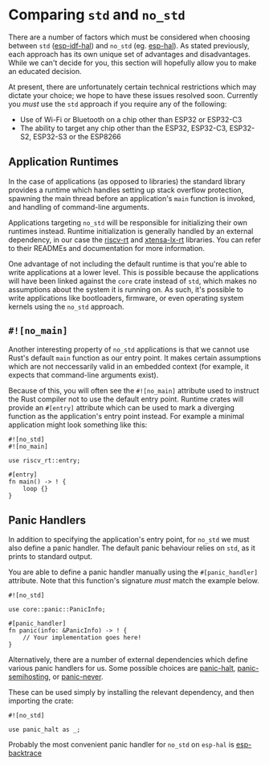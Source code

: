 # Comparing `std` and `no_std`

There are a number of factors which must be considered when choosing between `std` ([esp-idf-hal]) and `no_std` (eg. [esp-hal]). As stated previously, each approach has its own unique set of advantages and disadvantages. While we can't decide for you, this section will hopefully allow you to make an educated decision.

At present, there are unfortunately certain technical restrictions which may dictate your choice; we hope to have these issues resolved soon. Currently you _must_ use the `std` approach if you require any of the following:

- Use of Wi-Fi or Bluetooth on a chip other than ESP32 or ESP32-C3
- The ability to target any chip other than the ESP32, ESP32-C3, ESP32-S2, ESP32-S3 or the ESP8266

[esp-idf-hal]: https://github.com/esp-rs/esp-idf-hal
[esp-hal]: https://github.com/esp-rs/esp-hal

## Application Runtimes

In the case of applications (as opposed to libraries) the standard library provides a runtime which handles setting up stack overflow protection, spawning the main thread before an application's `main` function is invoked, and handling of command-line arguments.

Applications targeting `no_std` will be responsible for initializing their own runtimes instead. Runtime initialization is generally handled by an external dependency, in our case the [riscv-rt] and [xtensa-lx-rt] libraries. You can refer to their READMEs and documentation for more information.

One advantage of not including the default runtime is that you're able to write applications at a lower level. This is possible because the applications will have been linked against the `core` crate instead of `std`, which makes no assumptions about the system it is running on. As such, it's possible to write applications like bootloaders, firmware, or even operating system kernels using the `no_std` approach.

[riscv-rt]: https://github.com/rust-embedded/riscv-rt
[xtensa-lx-rt]: https://github.com/esp-rs/xtensa-lx-rt

## `#![no_main]`

Another interesting property of `no_std` applications is that we cannot use Rust's default `main` function as our entry point. It makes certain assumptions which are not neccessarily valid in an embedded context (for example, it expects that command-line arguments exist).

Because of this, you will often see the `#![no_main]` attribute used to instruct the Rust compiler not to use the default entry point. Runtime crates will provide an `#[entry]` attribute which can be used to mark a diverging function as the application's entry point instead. For example a minimal application might look something like this:

```rust,ignore
#![no_std]
#![no_main]

use riscv_rt::entry;

#[entry]
fn main() -> ! {
    loop {}
}
```

## Panic Handlers

In addition to specifying the application's entry point, for `no_std` we must also define a panic handler. The default panic behaviour relies on `std`, as it prints to standard output.

You are able to define a panic handler manually using the `#[panic_handler]` attribute. Note that this function's signature _must_ match the example below.

```rust,ignore
#![no_std]

use core::panic::PanicInfo;

#[panic_handler]
fn panic(info: &PanicInfo) -> ! {
    // Your implementation goes here!
}
```

Alternatively, there are a number of external dependencies which define various panic handlers for us. Some possible choices are [panic-halt], [panic-semihosting], or [panic-never].

These can be used simply by installing the relevant dependency, and then importing the crate:

```rust,ignore
#![no_std]

use panic_halt as _;
```

Probably the most convenient panic handler for `no_std` on `esp-hal` is [esp-backtrace]

[panic-halt]: https://github.com/korken89/panic-halt
[panic-semihosting]: https://github.com/rust-embedded/cortex-m/tree/master/panic-semihosting
[panic-never]: https://github.com/japaric/panic-never
[esp-backtrace]: https://github.com/esp-rs/esp-backtrace
